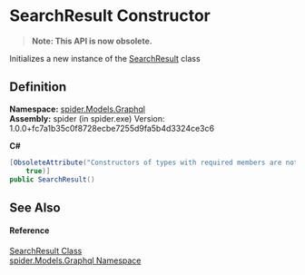 # SearchResult Constructor
<blockquote><strong>Note: This API is now obsolete.</strong></blockquote>




Initializes a new instance of the <a href="20f31b47-26a5-1ffa-692f-e22439f75a3e">SearchResult</a> class



## Definition
**Namespace:** <a href="a7324a28-4f46-beaa-9269-26a8fa385391">spider.Models.Graphql</a>  
**Assembly:** spider (in spider.exe) Version: 1.0.0+fc7a1b35c0f8728ecbe7255d9fa5b4d3324ce3c6

**C#**
``` C#
[ObsoleteAttribute("Constructors of types with required members are not supported in this version of your compiler.", 
	true)]
public SearchResult()
```



## See Also


#### Reference
<a href="20f31b47-26a5-1ffa-692f-e22439f75a3e">SearchResult Class</a>  
<a href="a7324a28-4f46-beaa-9269-26a8fa385391">spider.Models.Graphql Namespace</a>  
